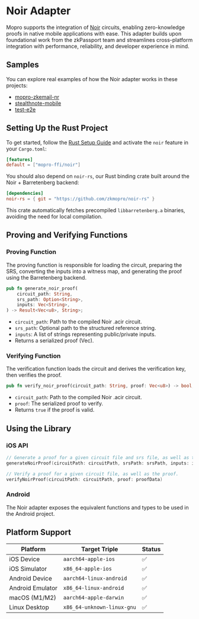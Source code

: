 # Noir Adapter

Mopro supports the integration of [Noir](https://noir-lang.org/) circuits, enabling zero-knowledge proofs in native mobile applications with ease. This adapter builds upon foundational work from the zkPassport team and streamlines cross-platform integration with performance, reliability, and developer experience in mind.

## Samples

You can explore real examples of how the Noir adapter works in these projects:

- [mopro-zkemail-nr](https://github.com/zkmopro/mopro-zkemail-nr)
- [stealthnote-mobile](https://github.com/vivianjeng/stealthnote-mobile)
- [test-e2e](https://github.com/zkmopro/mopro/tree/main/test-e2e)

## Setting Up the Rust Project

To get started, follow the [Rust Setup Guide](/setup/rust-setup.md) and activate the `noir` feature in your `Cargo.toml`:

```toml
[features]
default = ["mopro-ffi/noir"]
```

You should also depend on `noir-rs`, our Rust binding crate built around the Noir + Barretenberg backend:

```toml
[dependencies]
noir-rs = { git = "https://github.com/zkmopro/noir-rs" }
```

This crate automatically fetches precompiled `libbarretenberg.a` binaries, avoiding the need for local compilation.

## Proving and Verifying Functions

### Proving Function

The proving function is responsible for loading the circuit, preparing the SRS, converting the inputs into a witness map, and generating the proof using the Barretenberg backend.

```rust
pub fn generate_noir_proof(
    circuit_path: String,
    srs_path: Option<String>,
    inputs: Vec<String>,
) -> Result<Vec<u8>, String>;
```

- `circuit_path`: Path to the compiled Noir .acir circuit.
- `srs_path`: Optional path to the structured reference string.
- `inputs`: A list of strings representing public/private inputs.
- Returns a serialized proof (Vec<u8>).

### Verifying Function

The verification function loads the circuit and derives the verification key, then verifies the proof.

```rust
pub fn verify_noir_proof(circuit_path: String, proof: Vec<u8>) -> bool;
```

- `circuit_path`: Path to the compiled Noir .acir circuit.
- `proof`: The serialized proof to verify.
- Returns `true` if the proof is valid.

## Using the Library

### iOS API

```swift
// Generate a proof for a given circuit file and srs file, as well as the circuit inputs.
generateNoirProof(circuitPath: circuitPath, srsPath: srsPath, inputs: inputs)

// Verify a proof for a given circuit file, as well as the proof.
verifyNoirProof(circuitPath: circuitPath, proof: proofData)
```

### Android

The Noir adapter exposes the equivalent functions and types to be used in the Android project.

## Platform Support

| Platform         | Target Triple              | Status |
| ---------------- | -------------------------- | ------ |
| iOS Device       | `aarch64-apple-ios`        | ✅     |
| iOS Simulator    | `x86_64-apple-ios`         | ✅     |
| Android Device   | `aarch64-linux-android`    | ✅     |
| Android Emulator | `x86_64-linux-android`     | ✅     |
| macOS (M1/M2)    | `aarch64-apple-darwin`     | ✅     |
| Linux Desktop    | `x86_64-unknown-linux-gnu` | ✅     |

